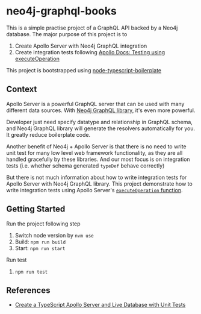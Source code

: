 # neo4j-graphql-books

This is a simple practise project of a GraphQL API backed by a Neo4j database. The major purpose of this project is to

1. Create Apollo Server with Neo4j GraphQL integration
2. Create integration tests following [Apollo Docs: Testing using executeOperation](https://www.apollographql.com/docs/apollo-server/testing/testing/#testing-using-executeoperation)

This project is bootstrapped using [node-typescript-boilerplate](https://github.com/jsynowiec/node-typescript-boilerplate)

## Context

Apollo Server is a powerful GraphQL server that can be used with many different data sources. With [Neo4j GraphQL library](https://neo4j.com/docs/graphql-manual/current/getting-started/), it's even more powerful.

Developer just need specify datatype and relationship in GraphQL schema, and Neo4j GraphQL library will generate the resolvers automatically for you. It greatly reduce boilerplate code.

Another benefit of Neo4j + Apollo Server is that there is no need to write unit test for many low level web framework functionality, as they are all handled gracefully by these libraries. And our most focus is on integration tests (i.e. whether schema generated `typeDef` behave correctly)

But there is not much information about how to write integration tests for Apollo Server with Neo4j GraphQL library. This project demonstrate how to write integration tests using Apollo Server's [`executeOperation` function](https://www.apollographql.com/docs/apollo-server/testing/testing/).

## Getting Started

Run the project following step

1. Switch node version by `nvm use`
2. Build: `npm run build`
3. Start: `npm run start`

Run test

1. `npm run test`

## References

* [Create a TypeScript Apollo Server and Live Database with Unit Tests](https://neo4j.com/developer-blog/create-a-typescript-apollo-server-and-live-database-with-unit-tests/)